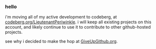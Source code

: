 ### hello
i'm moving all of my active development to codeberg, at [codeberg.org/LieutenantPeriwinkle](https://codeberg.org/LieutenantPeriwinkle). i will keep all existing projects on this account, and likely continue to use it to contribute to other github-hosted projects. 

see why i decided to make the hop at [GiveUpGithub.org](https://giveupgithub.org).
<!--
**LtPeriwinkle/LtPeriwinkle** is a ✨ _special_ ✨ repository because its `README.md` (this file) appears on your GitHub profile.

Here are some ideas to get you started:

- 🔭 I’m currently working on ...
- 🌱 I’m currently learning ...
- 👯 I’m looking to collaborate on ...
- 🤔 I’m looking for help with ...
- 💬 Ask me about ...
- 📫 How to reach me: ...
- 😄 Pronouns: ...
- ⚡ Fun fact: ...
-->
